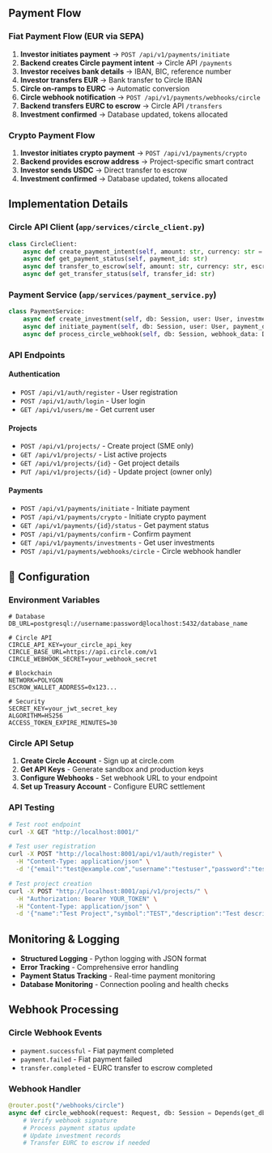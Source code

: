 ## Payment Flow

### Fiat Payment Flow (EUR via SEPA)

1. **Investor initiates payment** → `POST /api/v1/payments/initiate`
2. **Backend creates Circle payment intent** → Circle API `/payments`
3. **Investor receives bank details** → IBAN, BIC, reference number
4. **Investor transfers EUR** → Bank transfer to Circle IBAN
5. **Circle on-ramps to EURC** → Automatic conversion
6. **Circle webhook notification** → `POST /api/v1/payments/webhooks/circle`
7. **Backend transfers EURC to escrow** → Circle API `/transfers`
8. **Investment confirmed** → Database updated, tokens allocated

### Crypto Payment Flow

1. **Investor initiates crypto payment** → `POST /api/v1/payments/crypto`
2. **Backend provides escrow address** → Project-specific smart contract
3. **Investor sends USDC** → Direct transfer to escrow
4. **Investment confirmed** → Database updated, tokens allocated

## Implementation Details

### Circle API Client (`app/services/circle_client.py`)

```python
class CircleClient:
    async def create_payment_intent(self, amount: str, currency: str = "EUR")
    async def get_payment_status(self, payment_id: str)
    async def transfer_to_escrow(self, amount: str, currency: str, escrow_address: str)
    async def get_transfer_status(self, transfer_id: str)
```

### Payment Service (`app/services/payment_service.py`)

```python
class PaymentService:
    async def create_investment(self, db: Session, user: User, investment_data: InvestmentCreate)
    async def initiate_payment(self, db: Session, user: User, payment_data: PaymentInitiateRequest)
    async def process_circle_webhook(self, db: Session, webhook_data: Dict[str, Any])
```

### API Endpoints

#### Authentication
- `POST /api/v1/auth/register` - User registration
- `POST /api/v1/auth/login` - User login
- `GET /api/v1/users/me` - Get current user

#### Projects
- `POST /api/v1/projects/` - Create project (SME only)
- `GET /api/v1/projects/` - List active projects
- `GET /api/v1/projects/{id}` - Get project details
- `PUT /api/v1/projects/{id}` - Update project (owner only)

#### Payments
- `POST /api/v1/payments/initiate` - Initiate payment
- `POST /api/v1/payments/crypto` - Initiate crypto payment
- `GET /api/v1/payments/{id}/status` - Get payment status
- `POST /api/v1/payments/confirm` - Confirm payment
- `GET /api/v1/payments/investments` - Get user investments
- `POST /api/v1/payments/webhooks/circle` - Circle webhook handler

## 🔧 Configuration

### Environment Variables

```env
# Database
DB_URL=postgresql://username:password@localhost:5432/database_name

# Circle API
CIRCLE_API_KEY=your_circle_api_key
CIRCLE_BASE_URL=https://api.circle.com/v1
CIRCLE_WEBHOOK_SECRET=your_webhook_secret

# Blockchain
NETWORK=POLYGON
ESCROW_WALLET_ADDRESS=0x123...

# Security
SECRET_KEY=your_jwt_secret_key
ALGORITHM=HS256
ACCESS_TOKEN_EXPIRE_MINUTES=30
```

### Circle API Setup

1. **Create Circle Account** - Sign up at circle.com
2. **Get API Keys** - Generate sandbox and production keys
3. **Configure Webhooks** - Set webhook URL to your endpoint
4. **Set up Treasury Account** - Configure EURC settlement

### API Testing

```bash
# Test root endpoint
curl -X GET "http://localhost:8001/"

# Test user registration
curl -X POST "http://localhost:8001/api/v1/auth/register" \
  -H "Content-Type: application/json" \
  -d '{"email":"test@example.com","username":"testuser","password":"testpass123","name":"Test User","user_type":"investor"}'

# Test project creation
curl -X POST "http://localhost:8001/api/v1/projects/" \
  -H "Authorization: Bearer YOUR_TOKEN" \
  -H "Content-Type: application/json" \
  -d '{"name":"Test Project","symbol":"TEST","description":"Test description","category":"Technology","target_amount":10000.00,"price_per_token":1.00,"total_supply":1000000,"end_date":"2025-12-31T23:59:59","risk_level":"Medium"}'
```

## Monitoring & Logging

- **Structured Logging** - Python logging with JSON format
- **Error Tracking** - Comprehensive error handling
- **Payment Status Tracking** - Real-time payment monitoring
- **Database Monitoring** - Connection pooling and health checks

## Webhook Processing

### Circle Webhook Events

- `payment.successful` - Fiat payment completed
- `payment.failed` - Fiat payment failed
- `transfer.completed` - EURC transfer to escrow completed

### Webhook Handler

```python
@router.post("/webhooks/circle")
async def circle_webhook(request: Request, db: Session = Depends(get_db)):
    # Verify webhook signature
    # Process payment status update
    # Update investment records
    # Transfer EURC to escrow if needed
```
